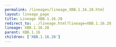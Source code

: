 ```yaml
---
permalink: /lineages/lineage_XBB.1.16.28.html
layout: lineage_page
title: Lineage XBB.1.16.28
redirect_to: ../lineage.html?lineage=XBB.1.16.28
lineage: XBB.1.16.28
parent: XBB.1.16
children: ['XBB.1.16.28']
---
```

